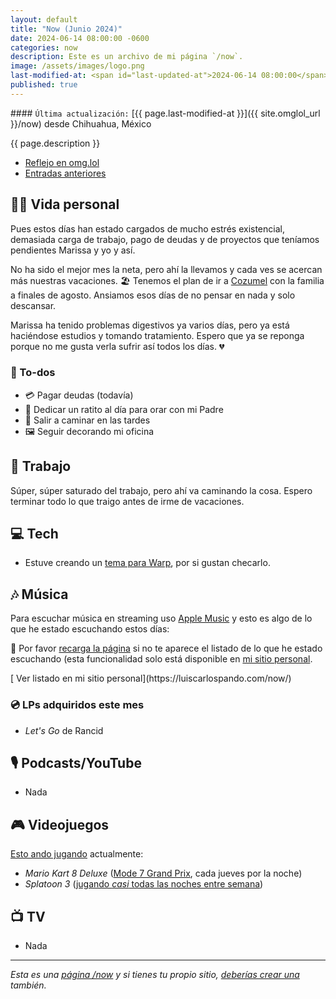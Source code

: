 ```yaml
---
layout: default
title: "Now (Junio 2024)"
date: 2024-06-14 08:00:00 -0600
categories: now
description: Este es un archivo de mi página `/now`.
image: /assets/images/logo.png
last-modified-at: <span id="last-updated-at">2024-06-14 08:00:00</span>
published: true
---
```


<div class="card last-updated my-3 text-center">
<div class="card-body rounded">
#### <code>Última actualización:</code> [{{ page.last-modified-at }}]({{ site.omglol_url }}/now) desde Chihuahua, México
</div>
</div>

<p class="text-center">{{ page.description }}</p>

<div class="text-center">
<ul class="list-inline">
<li class="list-inline-item">
<a class="btn btn-primary btn-sm" href="{{ site.omglol_url }}/now">
<i class="fa-solid fa-heart"></i> Reflejo en omg.lol
</a>
</li>
<li class="list-inline-item">
<a class="btn btn-primary btn-sm" href="{{ site.url }}/category/now/">
<i class="fa-solid fa-list-ul"></i> Entradas anteriores
</a>
</li>
</ul>
</div>

## 👦🏻 Vida personal
Pues estos días han estado cargados de mucho estrés existencial, demasiada carga de trabajo, pago de deudas y de proyectos que teníamos pendientes Marissa y yo y así.

No ha sido el mejor mes la neta, pero ahí la llevamos y cada ves se acercan más nuestras vacaciones. 🏖️ Tenemos el plan de ir a [Cozumel](https://es.wikipedia.org/wiki/San_Miguel_de_Cozumel) con la familia a finales de agosto. Ansiamos esos días de no pensar en nada y solo descansar.

Marissa ha tenido problemas digestivos ya varios días, pero ya está haciéndose estudios y tomando tratamiento. Espero que ya se reponga porque no me gusta verla sufrir así todos los días. 💔

### 📝 To-dos
- 💳 Pagar deudas (todavía)
- 🙏 Dedicar un ratito al día para orar con mi Padre
- 🚶 Salir a caminar en las tardes
- 🖼️ Seguir decorando mi oficina

## 💼 Trabajo
Súper, súper saturado del trabajo, pero ahí va caminando la cosa. Espero terminar todo lo que traigo antes de irme de vacaciones.

## 💻 Tech
- Estuve creando un [tema para Warp](https://blog.luiscarlospando.com/personal/2024/07/tema-pastel-crt-para-la-terminal-warp/), por si gustan checarlo.

## 🎶 Música
Para escuchar música en streaming uso [Apple Music](https://music.apple.com/profile/luiscarlospando) y esto es algo de lo que he estado escuchando estos días:

<ul id="lastfm-top-artists"></ul>

🔄 Por favor <a href="javascript:void(0)" onclick="location.reload(); return false;">recarga la página</a> si no te aparece el listado de lo que he estado escuchando (esta funcionalidad solo está disponible en [mi sitio personal](https://luiscarlospando.com/now/).

<span class="omg-lol-now-page-element">
[<i class="fa-solid fa-up-right-from-square"></i> Ver listado en mi sitio personal](https://luiscarlospando.com/now/)
</span>

### 💿 LPs adquiridos este mes
- *Let's Go* de Rancid

## 🎙 Podcasts/YouTube
- Nada

## 🎮 Videojuegos
[Esto ando jugando](https://luiscarlospando.com/games) actualmente:

- *Mario Kart 8 Deluxe* ([Mode 7 Grand Prix](https://luiscarlospando.com/games/mario-kart/), cada jueves por la noche)
- *Splatoon 3* ([jugando *casi* todas las noches entre semana](https://luiscarlospando.com/games/splatoon/))

## 📺 TV
- Nada

---

*Esta es una [página /now](https://nownownow.com/about) y si tienes tu propio sitio, [deberías crear una](https://nownownow.com/about) también.*
